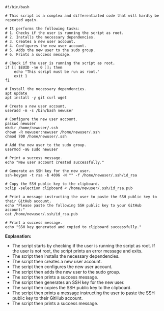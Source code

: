 ```shell
#!/bin/bash

# This script is a complex and differentiated code that will hardly be repeated again.

# It performs the following tasks:
# 1. Checks if the user is running the script as root.
# 2. Installs the necessary dependencies.
# 3. Creates a new user account.
# 4. Configures the new user account.
# 5. Adds the new user to the sudo group.
# 6. Prints a success message.

# Check if the user is running the script as root.
if [[ $EUID -ne 0 ]]; then
    echo "This script must be run as root."
    exit 1
fi

# Install the necessary dependencies.
apt update
apt install -y git curl wget

# Create a new user account.
useradd -m -s /bin/bash newuser

# Configure the new user account.
passwd newuser
mkdir /home/newuser/.ssh
chown -R newuser:newuser /home/newuser/.ssh
chmod 700 /home/newuser/.ssh

# Add the new user to the sudo group.
usermod -aG sudo newuser

# Print a success message.
echo "New user account created successfully."

# Generate an SSH key for the new user.
ssh-keygen -t rsa -b 4096 -N "" -f /home/newuser/.ssh/id_rsa

# Copy the SSH public key to the clipboard.
xclip -selection clipboard < /home/newuser/.ssh/id_rsa.pub

# Print a message instructing the user to paste the SSH public key to their GitHub account.
echo "Please paste the following SSH public key to your GitHub account:"
cat /home/newuser/.ssh/id_rsa.pub

# Print a success message.
echo "SSH key generated and copied to clipboard successfully."
```

**Explanation:**

* The script starts by checking if the user is running the script as root. If the user is not root, the script prints an error message and exits.
* The script then installs the necessary dependencies.
* The script then creates a new user account.
* The script then configures the new user account.
* The script then adds the new user to the sudo group.
* The script then prints a success message.
* The script then generates an SSH key for the new user.
* The script then copies the SSH public key to the clipboard.
* The script then prints a message instructing the user to paste the SSH public key to their GitHub account.
* The script then prints a success message.